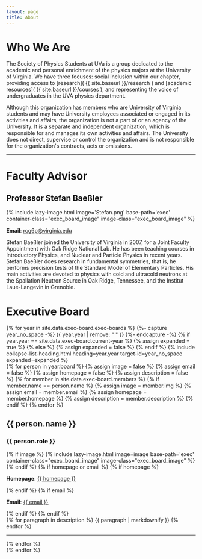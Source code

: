 ```yaml
---
layout: page
title: About
---
```


# Who We Are

The Society of Physics Students at UVa is a group dedicated to the academic and personal enrichment of the physics majors at the University of Virginia. We have three focuses: social inclusion within our chapter, providing access to [research]( {{ site.baseurl }}/research ) and [academic resources]( {{ site.baseurl }}/courses ), and representing the voice of undergraduates in the UVA physics department.

Although this organization has members who are University of Virginia students and may have University employees associated or engaged in its activities and affairs, the organization is not a part of or an agency of the University. It is a separate and independent organization, which is responsible for and manages its own activities and affairs. The University does not direct, supervise or control the organization and is not responsible for the organization's contracts, acts or omissions.

___

# Faculty Advisor

<div class="fac_advisor" id="fac_advisor">
    <div class="exec_board_info_container">
        <div class="exec_board_info">
            <h2>
                Professor Stefan Baeßler
            </h2>
        </div>
        {% include lazy-image.html
           image='Stefan.png'
           base-path='exec'
           container-class="exec_board_image"
           image-class="exec_board_image"
        %}
        <p>
            <strong>Email</strong>: <a href="mailto:rcg6p@virginia.edu">rcg6p@virginia.edu</a>
        </p>
    </div>
    <div class="exec_board_description">
        Stefan Baeßler joined the University of Virginia in 2007, for a Joint Faculty Appointment with Oak Ridge National Lab. He has been teaching courses in Introductory Physics, and Nuclear and Particle Physics in recent years. Stefan Baeßler does research in fundamental symmetries, that is, he performs precision tests of the Standard Model of Elementary Particles. His main activities are devoted to physics with cold and ultracold neutrons at the Spallation Neutron Source in Oak Ridge, Tennessee, and the Institut Laue-Langevin in Grenoble. 
    </div>
</div>

# Executive Board

<div class="exec_board" id="exec_board">
    {% for year in site.data.exec-board.exec-boards %}
    {%- capture year_no_space -%}
        {{ year.year | remove: " " }}
    {%- endcapture -%}
    {% if year.year == site.data.exec-board.current-year %}
        {% assign expanded = true %}
    {% else %}
        {% assign expanded = false %}
    {% endif %}
    {% include collapse-list-heading.html 
       heading=year.year
       target-id=year_no_space
       expanded=expanded
    %}
    <div class="exec_board_container collapse {% if year.year == site.data.exec-board.current-year %} show {% endif %}" id="{{ year_no_space }}" aria-labelledby="{{ year_no_space }}" data-parent="#exec_board">
        {% for person in year.board %}
            {% assign image = false %}
            {% assign email = false %}
            {% assign homepage = false %}
            {% assign description = false %}
            {% for member in site.data.exec-board.members %}
                {% if member.name == person.name %}
                    {% assign image = member.img %}                        
                    {% assign email = member.email %}
                    {% assign homepage = member.homepage %}
                    {% assign description = member.description %}
                {% endif %}
            {% endfor %}
        <div class="exec_board_item">
            <div class="exec_board_info_container">
                <div class="exec_board_info">
                    <h2>
                        {{ person.name }}
                    </h2>
                    <h3>
                        {{ person.role }}
                    </h3>
                </div>
                {% if image %}
                    {% include lazy-image.html
                       image=image 
                       base-path='exec'
                       container-class="exec_board_image"
                       image-class="exec_board_image"
                    %}
                {% endif %}
                {% if homepage or email %}
                    {% if homepage %}
                    <p>
                        <strong>Homepage</strong>: <a href="{{ homepage }}"> {{ homepage }} </a>
                    </p>
                    {% endif %}
                    {% if email %}
                    <p>
                        <strong>Email</strong>: <a href="mailto:{{ email }}"> {{ email }} </a>
                    </p>
                    {% endif %}
                {% endif %}
            </div>
            <div class="exec_board_description">
                {% for paragraph in description %}
                    {{ paragraph | markdownify }}
                {% endfor %}
            </div>
        </div>
        <div class="exec_board_hr_container">
            <hr>
        </div>
        {% endfor %}
    </div>
    {% endfor %}
</div>

